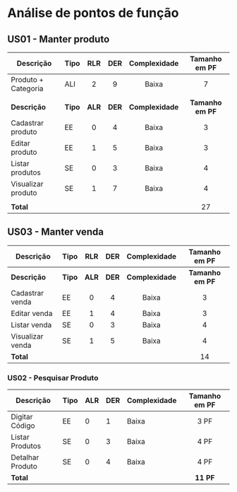 # Análise de pontos de função

## US01 - Manter produto

| Descrição           | Tipo     |   RLR   |   DER   |   Complexidade   |   Tamanho em PF   |
| ------------------- | -------- | :-----: | :-----: | :--------------: | :---------------: |
| Produto + Categoria | ALI      |    2    |    9    |      Baixa       |         7         |
|                     |          |         |         |                  |                   |
| **Descrição**       | **Tipo** | **ALR** | **DER** | **Complexidade** | **Tamanho em PF** |
| Cadastrar produto   | EE       |    0    |    4    |      Baixa       |         3         |
| Editar produto      | EE       |    1    |    5    |      Baixa       |         3         |
| Listar produtos     | SE       |    0    |    3    |      Baixa       |         4         |
| Visualizar produto  | SE       |    1    |    7    |      Baixa       |         4         |
|                     |          |         |         |                  |                   |
| **Total**           |          |         |         |                  |        27         |



## US03 - Manter venda

| Descrição           | Tipo     |   RLR   |   DER   |   Complexidade   |   Tamanho em PF   |
| ------------------- | -------- | :-----: | :-----: | :--------------: | :---------------: |
| **Descrição**       | **Tipo** | **ALR** | **DER** | **Complexidade** | **Tamanho em PF** |
| Cadastrar venda     | EE       |    0    |    4    |      Baixa       |         3         |
| Editar venda        | EE       |    1    |    4    |      Baixa       |         3         |
| Listar venda        | SE       |    0    |    3    |      Baixa       |         4         |
| Visualizar venda    | SE       |    1    |    5    |      Baixa       |         4         |
| **Total**           |          |         |         |                  |        14         |

### US02 - Pesquisar Produto 

|     Descrição      |   Tipo   |   ALR   |   DER   |   Complexidade   |   Tamanho em PF   |
| ------------------ | -------- | ------- | ------- | ---------------- | :---------------: |
|  Digitar Código    |    EE    |    0    |    1    |      Baixa       | 3 PF              |
|  Listar Produtos   |    SE    |    0    |    3    |      Baixa       | 4 PF              |
|  Detalhar Produto  |    SE    |    0    |    4    |      Baixa       | 4 PF              |
|   **Total**        |          |         |         |                  | **11 PF**         |
